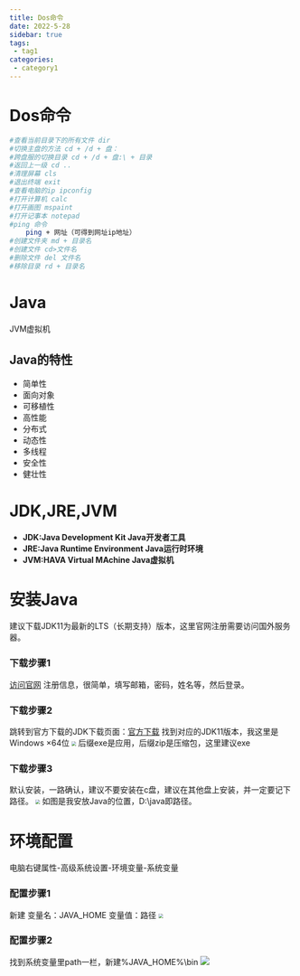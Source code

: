 ```yaml
---
title: Dos命令
date: 2022-5-28
sidebar: true
tags:
 - tag1
categories:
 - category1
---
```

# Dos命令

```bash
#查看当前目录下的所有文件 dir
#切换主盘的方法 cd + /d + 盘：
#跨盘服的切换目录 cd + /d + 盘:\ + 目录
#返回上一级 cd ..
#清理屏幕 cls
#退出终端 exit
#查看电脑的ip ipconfig
#打开计算机 calc
#打开画图 mspaint
#打开记事本 notepad
#ping 命令
	ping + 网址（可得到网址ip地址）
#创建文件夹 md + 目录名
#创建文件 cd>文件名
#删除文件 del 文件名
#移除目录 rd + 目录名 
```

# Java

JVM虚拟机



## Java的特性

* 简单性
* 面向对象
* 可移植性
* 高性能
* 分布式
* 动态性
* 多线程
* 安全性
* 健壮性

# JDK,JRE,JVM
* **JDK:Java Development Kit Java开发者工具**
* **JRE:Java Runtime Environment Java运行时环境**
* **JVM:HAVA Virtual MAchine Java虚拟机**

# 安装Java
建议下载JDK11为最新的LTS（长期支持）版本，这里官网注册需要访问国外服务器。
### 下载步骤1
[访问官网](https://www.oracle.com/cn/index.html)
注册信息，很简单，填写邮箱，密码，姓名等，然后登录。
### 下载步骤2
跳转到官方下载的JDK下载页面：[官方下载](https://www.oracle.com/java/technologies/downloads/)
找到对应的JDK11版本，我这里是Windows ×64位
<img src="https://mzp-picture.oss-cn-hangzhou.aliyuncs.com/img/java.png" style="zoom:50%;" />
后缀exe是应用，后缀zip是压缩包，这里建议exe

### 下载步骤3
默认安装，一路确认，建议不要安装在c盘，建议在其他盘上安装，并一定要记下路径。
<img src="https://mzp-picture.oss-cn-hangzhou.aliyuncs.com/img/java路径.png" style="zoom:50%;" />
如图是我安放Java的位置，D:\java即路径。

# 环境配置
电脑右键属性-高级系统设置-环境变量-系统变量
### 配置步骤1
新建
变量名：JAVA_HOME
变量值：路径
<img src="https://mzp-picture.oss-cn-hangzhou.aliyuncs.com/img/java环境变量设置1.png" style="zoom:50%;" />

### 配置步骤2
找到系统变量里path一栏，新建%JAVA_HOME%\bin
![](https://mzp-picture.oss-cn-hangzhou.aliyuncs.com/img/java环境变量设置2.png)